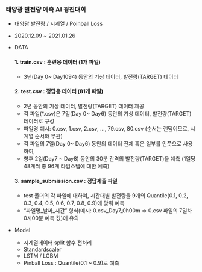 ### 태양광 발전량 예측 AI 경진대회
+ 태양광 발전량 / 시계열 / Poinball Loss
+ 2020.12.09 ~ 2021.01.26
+ DATA
  #### 1. train.csv : 훈련용 데이터 (1개 파일)
    + 3년(Day 0~ Day1094) 동안의 기상 데이터, 발전량(TARGET) 데이터
  #### 2. test.csv : 정답용 데이터 (81개 파일)
    + 2년 동안의 기상 데이터, 발전량(TARGET) 데이터 제공 
    + 각 파일(*.csv)은 7일(Day 0~ Day6) 동안의 기상 데이터, 발전량(TARGET) 데이터로 구성
    + 파일명 예시: 0.csv, 1.csv, 2.csv, …, 79.csv, 80.csv (순서는 랜덤이므로, 시계열 순서와 무관)
    + 각 파일의 7일(Day 0~ Day6) 동안의 데이터 전체 혹은 일부를 인풋으로 사용하여, 
    + 향후 2일(Day7 ~ Day8) 동안의 30분 간격의 발전량(TARGET)을 예측 (1일당 48개씩 총 96개 타임스텝에 대한 예측)
  #### 3. sample_submission.csv : 정답제출 파일
    + test 폴더의 각 파일에 대하여, 시간대별 발전량을 9개의 Quantile(0.1, 0.2, 0.3, 0.4, 0.5, 0.6, 0.7, 0.8, 0.9)에 맞춰 예측
    + “파일명_날짜_시간” 형식(예시: 0.csv_Day7_0h00m ⇒ 0.csv 파일의 7일차 0시00분 예측 값)에 유의
  
+ Model
  + 시계열데이터 split 함수 전처리
  + Standardscaler
  + LSTM / LGBM
  + Pinball Loss : Quantile(0.1 ~ 0.9)로 예측
